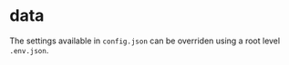 # data

The settings available in ``config.json`` can be overriden using a root level ``.env.json``.
